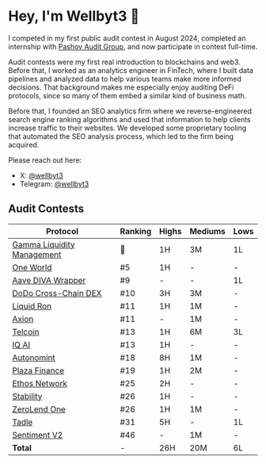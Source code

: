# Hey, I'm Wellbyt3 👋
I competed in my first public audit contest in August 2024, completed an internship with [Pashov Audit Group](https://github.com/wellbyt3/wellbyt3/blob/main/wellbyt3-pashov-internship.png), and now participate in contest full-time. 

Audit contests were my first real introduction to blockchains and web3. Before that, I worked as an analytics engineer in FinTech, where I built data pipelines and analyzed data to help various teams make more informed decisions. That background makes me especially enjoy auditing DeFi protocols, since so many of them embed a similar kind of business math.

Before that, I founded an SEO analytics firm where we reverse-engineered search engine ranking algorithms and used that information to help clients increase traffic to their websites. We developed some proprietary tooling that automated the SEO analysis process, which led to the firm being acquired.

Please reach out here:
- X: [@wellbyt3](https://x.com/wellbyt3)
- Telegram: [@wellbyt3](https://t.me/wellbyt3)

## Audit Contests
| Protocol | Ranking | Highs | Mediums | Lows |
|----------|---------|-------|---------|------|
| [Gamma Liquidity Management](https://codehawks.cyfrin.io/c/2025-02-gamma/results?lt=contest&page=1&sc=reward&sj=reward&t=leaderboard) | 🥈 | 1H | 3M | 1L |
| [One World](https://codehawks.cyfrin.io/c/2024-11-one-world/results?lt=contest&page=1&sc=reward&sj=reward&t=leaderboard) | #5 | 1H | - | - |
| [Aave DIVA Wrapper](https://codehawks.cyfrin.io/c/2025-01-diva/results?lt=contest&page=1&sc=reward&sj=reward&t=leaderboard) | #9 | - | - | 1L |
| [DoDo Cross-Chain DEX](https://audits.sherlock.xyz/contests/991/leaderboard) | #10 | 3H | 3M | - |
| [Liquid Ron](https://code4rena.com/audits/2025-01-liquid-ron) | #11 | 1H | 1M | - |
| [Axion](https://audits.sherlock.xyz/contests/552/leaderboard) | #11 | - | 1M | - |
| [Telcoin](https://cantina.xyz/code/26d5255b-6f68-46cf-be55-81dd565d9d16/overview/leaderboard) | #13 | 1H | 6M | 3L |
| [IQ AI](https://code4rena.com/audits/2025-01-iq-ai) | #13 | 1H | - | - |
| [Autonomint](https://audits.sherlock.xyz/contests/569/leaderboard) | #18 | 8H | 1M | - |
| [Plaza Finance](https://audits.sherlock.xyz/contests/682/leaderboard) | #19 | 1H | 2M | - |
| [Ethos Network](https://audits.sherlock.xyz/contests/675/leaderboard) | #25 | 2H | - | - |
| [Stability](https://cantina.xyz/code/e1c0be8d-0c3d-485a-a446-a582beb120b1/overview/leaderboard) | #26 | 1H | - | - |
| [ZeroLend One](https://audits.sherlock.xyz/contests/466/leaderboard) | #26 | 1H | 1M | - |
| [Tadle](https://codehawks.cyfrin.io/c/2024-08-tadle) | #31 | 5H | - | 1L |
| [Sentiment V2](https://audits.sherlock.xyz/contests/349/leaderboard) | #46 | - | 1M | - |
| **Total** | - | 26H | 20M | 6L |
